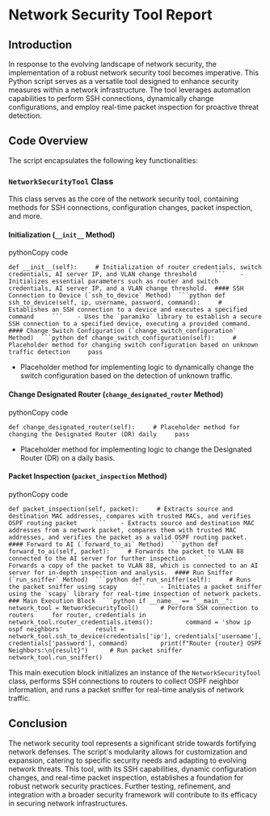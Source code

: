 # Network Security Tool Report

## Introduction

In response to the evolving landscape of network security, the implementation of a robust network security tool becomes imperative. This Python script serves as a versatile tool designed to enhance security measures within a network infrastructure. The tool leverages automation capabilities to perform SSH connections, dynamically change configurations, and employ real-time packet inspection for proactive threat detection.

## Code Overview

The script encapsulates the following key functionalities:

### `NetworkSecurityTool` Class

This class serves as the core of the network security tool, containing methods for SSH connections, configuration changes, packet inspection, and more.

#### Initialization (`__init__` Method)

pythonCopy code

``def __init__(self):     # Initialization of router credentials, switch credentials, AI server IP, and VLAN change threshold     ```    - Initializes essential parameters such as router and switch credentials, AI server IP, and a VLAN change threshold.  #### SSH Connection to Device (`ssh_to_device` Method)  ```python def ssh_to_device(self, ip, username, password, command):     # Establishes an SSH connection to a device and executes a specified command     ```    - Uses the `paramiko` library to establish a secure SSH connection to a specified device, executing a provided command.  #### Change Switch Configuration (`change_switch_configuration` Method)  ```python def change_switch_configuration(self):     # Placeholder method for changing switch configuration based on unknown traffic detection     pass``

- Placeholder method for implementing logic to dynamically change the switch configuration based on the detection of unknown traffic.

#### Change Designated Router (`change_designated_router` Method)

pythonCopy code

`def change_designated_router(self):     # Placeholder method for changing the Designated Router (DR) daily     pass`

- Placeholder method for implementing logic to change the Designated Router (DR) on a daily basis.

#### Packet Inspection (`packet_inspection` Method)

pythonCopy code

``def packet_inspection(self, packet):     # Extracts source and destination MAC addresses, compares with trusted MACs, and verifies OSPF routing packet     ```    - Extracts source and destination MAC addresses from a network packet, compares them with trusted MAC addresses, and verifies the packet as a valid OSPF routing packet.  #### Forward to AI (`forward_to_ai` Method)  ```python def forward_to_ai(self, packet):     # Forwards the packet to VLAN 88 connected to the AI server for further inspection     ```    - Forwards a copy of the packet to VLAN 88, which is connected to an AI server for in-depth inspection and analysis.  #### Run Sniffer (`run_sniffer` Method)  ```python def run_sniffer(self):     # Runs the packet sniffer using scapy     ```    - Initiates a packet sniffer using the `scapy` library for real-time inspection of network packets.  ### Main Execution Block  ```python if __name__ == "__main__":     network_tool = NetworkSecurityTool()      # Perform SSH connection to routers     for router, credentials in network_tool.router_credentials.items():         command = 'show ip ospf neighbors'         result = network_tool.ssh_to_device(credentials['ip'], credentials['username'], credentials['password'], command)         print(f"Router {router} OSPF Neighbors:\n{result}")      # Run packet sniffer     network_tool.run_sniffer()``

This main execution block initializes an instance of the `NetworkSecurityTool` class, performs SSH connections to routers to collect OSPF neighbor information, and runs a packet sniffer for real-time analysis of network traffic.

## Conclusion

The network security tool represents a significant stride towards fortifying network defenses. The script's modularity allows for customization and expansion, catering to specific security needs and adapting to evolving network threats. This tool, with its SSH capabilities, dynamic configuration changes, and real-time packet inspection, establishes a foundation for robust network security practices. Further testing, refinement, and integration with a broader security framework will contribute to its efficacy in securing network infrastructures.